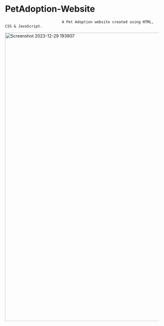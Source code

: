 # PetAdoption-Website
    
                              A Pet Adoption website created using HTML, CSS & JavaScript.
<img width="947" alt="Screenshot 2023-12-29 193907" src="https://github.com/HawaSaid/PetAdoption-Website/assets/138806579/98bd1dc9-fd7c-40ea-a2d7-87bfcec1c2b2">
